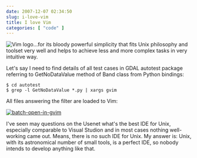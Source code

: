 ```yaml
---
date: 2007-12-07 02:34:50
slug: i-love-vim
title: I love Vim
categories: [ "code" ]
---
```


![Vim logo](/images/logos/vim-logo.gif)...for its bloody powerful simplicity that fits Unix philosophy and toolset very well and helps to achieve less and more complex tasks in very intuitive way.





Let's say I need to find details of all test cases in GDAL autotest package referring to GetNoDataValue method of Band class from Python bindings:


    
    
    $ cd autotest
    $ grep -l GetNoDataValue *.py | xargs gvim
    



All files answering the filter are loaded to Vim:
 
[![batch-open-in-gvim](http://farm3.static.flickr.com/2340/2091734603_903ecbdb83_m.jpg)](http://www.flickr.com/photos/mloskot/2091734603/)






I've seen may questions on the Usenet what's the best IDE for Unix, especially comparable to Visual Studion and in most cases nothing well-working came out. Means, there is no such IDE for Unix. My answer is: Unix, with its astronomical number of small tools, is a perfect IDE, so nobody intends to develop anything like that.
